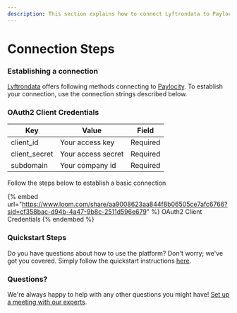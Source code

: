 ```yaml
---
description: This section explains how to connect Lyftrondata to Paylocity.
---
```


# Connection Steps

### Establishing a connection

[Lyftrondata](https://www.lyftrondata.com) offers following methods connecting to [Paylocity](https://lyftron.com/integrations/paylocity/). To establish your connection, use the connection strings described below.

### OAuth2 Client Credentials

| Key            | Value              | Field    |
| -------------- | ------------------ | -------- |
| client\_id     | Your access key    | Required |
| client\_secret | Your access secret | Required |
| subdomain      | Your company id    | Required |

Follow the steps below to establish a basic connection

{% embed url="https://www.loom.com/share/aa9008623aa844f8b06505ce7afc6766?sid=cf358bac-d94b-4a47-9b8c-2511d596e679" %}
OAuth2 Client Credentials
{% endembed %}

### Quickstart Steps

Do you have questions about how to use the platform? Don't worry; we've got you covered. Simply follow the quickstart instructions [here](./).

### Questions? <a href="#questions" id="questions"></a>

We're always happy to help with any other questions you might have! [Set up a meeting with our experts](https://www.lyftrondata.com/book-a-meeting/).
